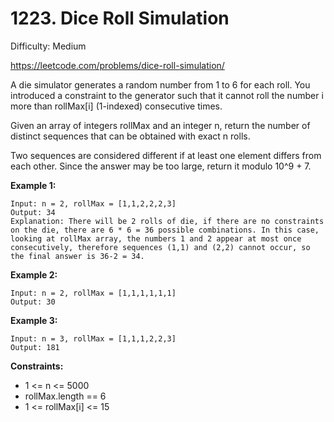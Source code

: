 # 1223. Dice Roll Simulation

Difficulty: Medium

https://leetcode.com/problems/dice-roll-simulation/

A die simulator generates a random number from 1 to 6 for each roll. You introduced a constraint to the generator such that it cannot roll the number i more than rollMax[i] (1-indexed) consecutive times. 

Given an array of integers rollMax and an integer n, return the number of distinct sequences that can be obtained with exact n rolls.

Two sequences are considered different if at least one element differs from each other. Since the answer may be too large, return it modulo 10^9 + 7.

**Example 1:**
```
Input: n = 2, rollMax = [1,1,2,2,2,3]
Output: 34
Explanation: There will be 2 rolls of die, if there are no constraints on the die, there are 6 * 6 = 36 possible combinations. In this case, looking at rollMax array, the numbers 1 and 2 appear at most once consecutively, therefore sequences (1,1) and (2,2) cannot occur, so the final answer is 36-2 = 34.
```

**Example 2:**
```
Input: n = 2, rollMax = [1,1,1,1,1,1]
Output: 30
```

**Example 3:**
```
Input: n = 3, rollMax = [1,1,1,2,2,3]
Output: 181
```

**Constraints:**

* 1 <= n <= 5000
* rollMax.length == 6
* 1 <= rollMax[i] <= 15
